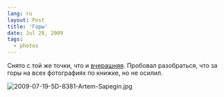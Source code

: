 ```yaml
---
lang: ru
layout: Post
title: 'Горы'
date: Jul 28, 2009
tags:
  - photos
---
```


Снято с той же точки, что и [вчерашняя](http://birdwatcher.ru/blog/3665/ "Домбай"). Пробовал разобраться, что за горы на всех фотографиях по книжке, но не осилил.

![2009-07-19-5D-8381-Artem-Sapegin.jpg](photo://413)
